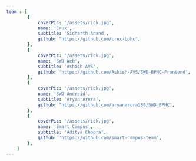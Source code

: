 ```yaml
---	
team : [
		{
			coverPic: '/assets/rick.jpg',
			name: 'Crux',
			subtitle: 'Sidharth Anand',
			github: 'https://github.com/crux-bphc',
		},
		{
			coverPic: '/assets/rick.jpg',
			name: 'SWD Web',
			subtitle: 'Ashish AVS',
			github: 'https://github.com/Ashish-AVS/SWD-BPHC-Frontend',
		},
		{
			coverPic: '/assets/rick.jpg',
			name: 'SWD Android',
			subtitle: 'Aryan Arora',
			github: 'https://github.com/aryanarora180/SWD_BPHC',
		},
		{
			coverPic: '/assets/rick.jpg',
			name: 'Smart Campus',
			subtitle: 'Aditya Chopra',
			github: 'https://github.com/smart-campus-team',
		},
	]
---
```

